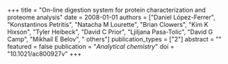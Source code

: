 +++
title = "On-line digestion system for protein characterization and proteome analysis"
date = 2008-01-01
authors = ["Daniel López-Ferrer", "Konstantinos Petritis", "Natacha M Lourette", "Brian Clowers", "Kim K Hixson", "Tyler Heibeck", "David C Prior", "Ljiljana Pasa-Tolic", "David G Camp", "Mikhail E Belov", " others"]
publication_types = ["2"]
abstract = ""
featured = false
publication = "*Analytical chemistry*"
doi = "10.1021/ac800927v"
+++

